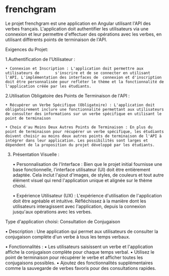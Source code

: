 # frenchgram

Le projet frenchgram est une application en Angular utilisant l'API des verbes français. L'application doit authentifier les utilisateurs via une connexion et leur permettre d'effectuer des opérations avec les verbes, en utilisant différents points de terminaison de l'API.

Exigences du Projet:

1.Authentification de l'Utilisateur :

    • Connexion et Inscription : L'application doit permettre aux utilisateurs de       s'inscrire et de se connecter en utilisant l'API. L'implémentation des interfaces de  connexion et d'inscription doit être personnalisée pour refléter le thème et la fonctionnalité de l'application créée par les étudiants.

2.Utilisation Obligatoire des Points de Terminaison de l'API :

    • Récupérer un Verbe Spécifique (Obligatoire) : L'application doit obligatoirement inclure une fonctionnalité permettant aux utilisateurs de consulter des informations sur un verbe spécifique en utilisant le point de terminaison

    • Choix d'au Moins Deux Autres Points de Terminaison : En plus du point de terminaison pour récupérer un verbe spécifique, les étudiants doivent choisir au moins deux autres points de terminaison de l'API à intégrer dans leur application. Les possibilités sont larges et dépendent de la proposition du projet développé par les étudiants.

3. Présentation Visuelle :

    • Personnalisation de l'Interface : Bien que le projet initial fournisse une base fonctionnelle, l'interface utilisateur (UI) doit être entièrement adaptée. Cela inclut l'ajout d'images, de styles, de couleurs et tout autre élément visuel qui rend l'application unique et alignée sur le thème choisi.

    • Expérience Utilisateur (UX) : L'expérience d'utilisation de l'application doit être agréable et intuitive. Réfléchissez à la manière dont les utilisateurs interagissent avec l'application, depuis la connexion jusqu'aux opérations avec les verbes.

Type d'application choisi: Consultation de Conjugaison 

  • Description : Une application qui permet aux utilisateurs de consulter la conjugaison complète d'un verbe à tous les temps verbaux.

  • Fonctionnalités :
    ▪ Les utilisateurs saisissent un verbe et l'application affiche la conjugaison complète pour chaque temps verbal.
    ▪ Utilisez le point de terminaison pour récupérer le verbe et afficher toutes les conjugaisons possibles.
    ▪ Ajoutez des fonctionnalités supplémentaires comme la sauvegarde de verbes favoris pour des consultations rapides.